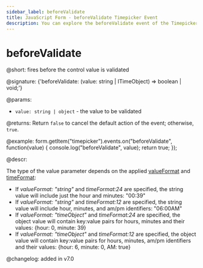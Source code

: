 ```yaml
---
sidebar_label: beforeValidate
title: JavaScript Form - beforeValidate Timepicker Event 
description: You can explore the beforeValidate event of the Timepicker control of Form in the documentation of the DHTMLX JavaScript UI library. Browse developer guides and API reference, try out code examples and live demos, and download a free 30-day evaluation version of DHTMLX Suite.
---
```


# beforeValidate

@short: fires before the control value is validated

@signature: {'beforeValidate: (value: string | ITimeObject) => boolean | void;'}

@params:
- `value: string | object` - the value to be validated

@returns:
Return `false` to cancel the default action of the event; otherwise, `true`.

@example:
form.getItem("timepicker").events.on("beforeValidate", function(value) {
    console.log("beforeValidate", value);
    return true;
});

@descr:

The type of the value parameter depends on the applied [valueFormat](form/api/timepicker/api_timepicker_properties.md) and [timeFormat](form/api/timepicker/api_timepicker_properties.md):

- If *valueFormat: "string"*  and *timeFormat:24* are specified, the string value will include just the hour and minutes: "00:39"
- If *valueFormat: "string"*  and *timeFormat:12* are specified, the string value will include hour, minutes, and am/pm identifiers: "06:00AM"
- If *valueFormat: "timeObject"*  and *timeFormat:24* are specified, the object value will contain key:value pairs for hours, minutes and their values: {hour: 0, minute: 39}
- If *valueFormat: "timeObject"*  and *timeFormat:12* are specified, the object value will contain key:value pairs for hours, minutes, am/pm identifiers and their values: {hour: 6, minute: 0, AM: true}

@changelog: added in v7.0

[comment]: # (@relatedapi: form/api/timepicker/timepicker_validate_method.md)
